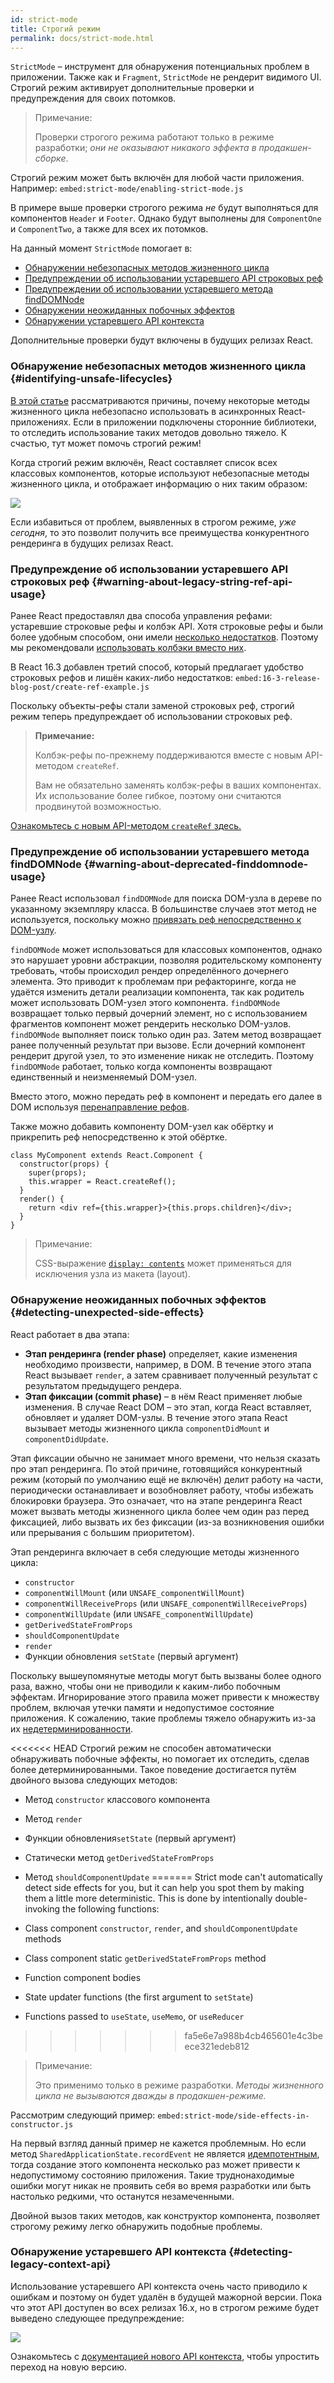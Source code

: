 ```yaml
---
id: strict-mode
title: Строгий режим
permalink: docs/strict-mode.html
---
```


`StrictMode` – инструмент для обнаружения потенциальных проблем в приложении. Также как и `Fragment`, `StrictMode` не рендерит видимого UI. Строгий режим активирует дополнительные проверки и предупреждения для своих потомков.

> Примечание:
>
> Проверки строгого режима работают только в режиме разработки; _они не оказывают никакого эффекта в продакшен-сборке_.

Строгий режим может быть включён для любой части приложения. Например:
`embed:strict-mode/enabling-strict-mode.js`

В примере выше проверки строгого режима *не* будут выполняться для компонентов `Header` и `Footer`. Однако будут выполнены для `ComponentOne` и `ComponentTwo`, а также для всех их потомков.

На данный момент `StrictMode` помогает в:
* [Обнаружении небезопасных методов жизненного цикла](#identifying-unsafe-lifecycles)
* [Предупреждении об использовании устаревшего API строковых реф](#warning-about-legacy-string-ref-api-usage)
* [Предупреждении об использовании устаревшего метода findDOMNode](#warning-about-deprecated-finddomnode-usage)
* [Обнаружении неожиданных побочных эффектов](#detecting-unexpected-side-effects)
* [Обнаружении устаревшего API контекста](#detecting-legacy-context-api)

Дополнительные проверки будут включены в будущих релизах React.

### Обнаружение небезопасных методов жизненного цикла {#identifying-unsafe-lifecycles}

[В этой статье](/blog/2018/03/27/update-on-async-rendering.html) рассматриваются причины, почему некоторые методы жизненного цикла небезопасно использовать в асинхронных React-приложениях. Если в приложении подключены сторонние библиотеки, то отследить использование таких методов довольно тяжело. К счастью, тут может помочь строгий режим!

Когда строгий режим включён, React составляет список всех классовых компонентов, которые используют небезопасные методы жизненного цикла, и отображает информацию о них таким образом:

![](../images/blog/strict-mode-unsafe-lifecycles-warning.png)

Если избавиться от проблем, выявленных в строгом режиме, _уже сегодня_, то это позволит получить все преимущества конкурентного рендеринга в будущих релизах React.

### Предупреждение об использовании устаревшего API строковых реф {#warning-about-legacy-string-ref-api-usage}

Ранее React предоставлял два способа управления рефами: устаревшие строковые рефы и колбэк API. Хотя строковые рефы и были более удобным способом, они имели [несколько недостатков](https://github.com/facebook/react/issues/1373). Поэтому мы рекомендовали [использовать колбэки вместо них](/docs/refs-and-the-dom.html#legacy-api-string-refs).

В React 16.3 добавлен третий способ, который предлагает удобство строковых рефов и лишён каких-либо недостатков:
`embed:16-3-release-blog-post/create-ref-example.js`

Поскольку объекты-рефы стали заменой строковых реф, строгий режим теперь предупреждает об использовании строковых реф.

> **Примечание:**
>
> Колбэк-рефы по-прежнему поддерживаются вместе с новым API-методом `createRef`.
>
> Вам не обязательно заменять колбэк-рефы в ваших компонентах. Их использование более гибкое, поэтому они считаются продвинутой возможностью.

[Ознакомьтесь с новым API-методом `createRef` здесь.](/docs/refs-and-the-dom.html)

### Предупреждение об использовании устаревшего метода findDOMNode {#warning-about-deprecated-finddomnode-usage}

Ранее React использовал `findDOMNode` для поиска DOM-узла в дереве по указанному экземпляру класса. В большинстве случаев этот метод не используется, поскольку можно [привязать реф непосредственно к DOM-узлу](/docs/refs-and-the-dom.html#creating-refs).

`findDOMNode` может использоваться для классовых компонентов, однако это нарушает уровни абстракции, позволяя родительскому компоненту требовать, чтобы происходил рендер определённого дочернего элемента. Это приводит к проблемам при рефакторинге, когда не удаётся изменить детали реализации компонента, так как родитель может использовать DOM-узел этого компонента. `findDOMNode` возвращает только первый дочерний элемент, но с использованием фрагментов компонент может рендерить несколько DOM-узлов. `findDOMNode` выполняет поиск только один раз. Затем метод возвращает ранее полученный результат при вызове. Если дочерний компонент рендерит другой узел, то это изменение никак не отследить. Поэтому `findDOMNode` работает, только когда компоненты возвращают единственный и неизменяемый DOM-узел.

Вместо этого, можно передать реф в компонент и передать его далее в DOM используя [перенаправление рефов](/docs/forwarding-refs.html#forwarding-refs-to-dom-components).

Также можно добавить компоненту DOM-узел как обёртку и прикрепить реф непосредственно к этой обёртке.

```javascript{4,7}
class MyComponent extends React.Component {
  constructor(props) {
    super(props);
    this.wrapper = React.createRef();
  }
  render() {
    return <div ref={this.wrapper}>{this.props.children}</div>;
  }
}
```

> Примечание:
>
> CSS-выражение [`display: contents`](https://developer.mozilla.org/ru/docs/Web/CSS/display#display_contents) может применяться для исключения узла из макета (layout).

### Обнаружение неожиданных побочных эффектов {#detecting-unexpected-side-effects}

React работает в два этапа:
* **Этап рендеринга (render phase)** определяет, какие изменения необходимо произвести, например, в DOM. В течение этого этапа React вызывает `render`, а затем сравнивает полученный результат с результатом предыдущего рендера.
* **Этап фиксации (commit phase)** – в нём React применяет любые изменения. В случае React DOM – это этап, когда React вставляет, обновляет и удаляет DOM-узлы. В течение этого этапа React вызывает методы жизненного цикла `componentDidMount` и `componentDidUpdate`.

Этап фиксации обычно не занимает много времени, что нельзя сказать про этап рендеринга. По этой причине, готовящийся конкурентный режим (который по умолчанию ещё не включён) делит работу на части, периодически останавливает и возобновляет работу, чтобы избежать блокировки браузера. Это означает, что на этапе рендеринга React может вызвать методы жизненного цикла более чем один раз перед фиксацией, либо вызвать их без фиксации (из-за возникновения ошибки или прерывания с большим приоритетом).

Этап рендеринга включает в себя следующие методы жизненного цикла:
* `constructor`
* `componentWillMount` (или `UNSAFE_componentWillMount`)
* `componentWillReceiveProps` (или `UNSAFE_componentWillReceiveProps`)
* `componentWillUpdate` (или `UNSAFE_componentWillUpdate`)
* `getDerivedStateFromProps`
* `shouldComponentUpdate`
* `render`
* Функции обновления `setState` (первый аргумент)

Поскольку вышеупомянутые методы могут быть вызваны более одного раза, важно, чтобы они не приводили к каким-либо побочным эффектам. Игнорирование этого правила может привести к множеству проблем, включая утечки памяти и недопустимое состояние приложения. К сожалению, такие проблемы тяжело обнаружить из-за их [недетерминированности](https://ru.wikipedia.org/wiki/%D0%94%D0%B5%D1%82%D0%B5%D1%80%D0%BC%D0%B8%D0%BD%D0%B8%D1%80%D0%BE%D0%B2%D0%B0%D0%BD%D0%BD%D1%8B%D0%B9_%D0%B0%D0%BB%D0%B3%D0%BE%D1%80%D0%B8%D1%82%D0%BC).

<<<<<<< HEAD
Строгий режим не способен автоматически обнаруживать побочные эффекты, но помогает их отследить, сделав более детерминированными. Такое поведение достигается путём двойного вызова следующих методов:

* Метод `constructor` классового компонента
* Метод `render`
* Функции обновления`setState` (первый аргумент)
* Статически метод `getDerivedStateFromProps`
* Метод `shouldComponentUpdate`
=======
Strict mode can't automatically detect side effects for you, but it can help you spot them by making them a little more deterministic. This is done by intentionally double-invoking the following functions:

* Class component `constructor`, `render`, and `shouldComponentUpdate` methods
* Class component static `getDerivedStateFromProps` method
* Function component bodies
* State updater functions (the first argument to `setState`)
* Functions passed to `useState`, `useMemo`, or `useReducer`
>>>>>>> fa5e6e7a988b4cb465601e4c3beece321edeb812

> Примечание:
>
> Это применимо только в режиме разработки. _Методы жизненного цикла не вызываются дважды в продакшен-режиме._

Рассмотрим следующий пример:
`embed:strict-mode/side-effects-in-constructor.js`

На первый взгляд данный пример не кажется проблемным. Но если метод `SharedApplicationState.recordEvent` не является [идемпотентным](https://ru.wikipedia.org/wiki/%D0%98%D0%B4%D0%B5%D0%BC%D0%BF%D0%BE%D1%82%D0%B5%D0%BD%D1%82%D0%BD%D0%BE%D1%81%D1%82%D1%8C#%D0%92_%D0%B8%D0%BD%D1%84%D0%BE%D1%80%D0%BC%D0%B0%D1%82%D0%B8%D0%BA%D0%B5), тогда создание этого компонента несколько раз может привести к недопустимому состоянию приложения. Такие труднонаходимые ошибки могут никак не проявить себя во время разработки или быть настолько редкими, что останутся незамеченными.

Двойной вызов таких методов, как конструктор компонента, позволяет строгому режиму легко обнаружить подобные проблемы.

### Обнаружение устаревшего API контекста {#detecting-legacy-context-api}

Использование устаревшего API контекста очень часто приводило к ошибкам и поэтому он будет удалён в будущей мажорной версии. Пока что этот API доступен во всех релизах 16.x, но в строгом режиме будет выведено следующее предупреждение:

![](../images/blog/warn-legacy-context-in-strict-mode.png)

Ознакомьтесь с [документацией нового API контекста](/docs/context.html), чтобы упростить переход на новую версию.
